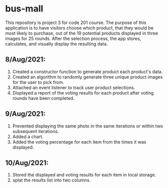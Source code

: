 # bus-mall

This repository is project 3 for code 201 course. The purpose of this application is to have visitors choose which product, that they would be most likely to purchase, out of the 19 potential products displayed in three images for 25 rounds. After the selection process, the app stores, calculates, and visually display the resulting data.

## 8/Aug/2021:

1. Created a constructor function to generate product each product's data.
2. Created an algorithm to randomly generate three unique product images for the user to pick from.
3. Attached an event listener to track user product selections.
4. Displayed a report of the voting results for each product after voting rounds have been completed.

## 9/Aug/2021:

1. Prevented displaying the same photo in the same iterations or within two subsequent iterations.
2. Added a chart.
3. Added the voting percentage for each item from the times it was displayed.

## 10/Aug/2021:

1. Stored the displayed and voting results for each item in local storage.
2. splat the results list into two columns.